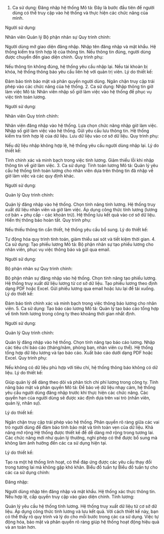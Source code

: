 1. Ca sử dụng: Đăng nhập hệ thống
Mô tả:
Đây là bước đầu tiên để người dùng có thể truy cập vào hệ thống và thực hiện các chức năng của mình.

Người sử dụng:

Nhân viên
Quản lý
Bộ phận nhân sự
Quy trình chính:

Người dùng mở giao diện đăng nhập.
Nhập tên đăng nhập và mật khẩu.
Hệ thống kiểm tra tính hợp lệ của thông tin.
Nếu thông tin đúng, người dùng được chuyển đến giao diện chính.
Quy trình phụ:

Nếu thông tin không đúng, hệ thống yêu cầu nhập lại.
Nếu tài khoản bị khóa, hệ thống thông báo yêu cầu liên hệ với quản trị viên.
Lý do thiết kế:

Đảm bảo tính bảo mật và phân quyền người dùng.
Ngăn chặn truy cập trái phép vào các chức năng của hệ thống.
2. Ca sử dụng: Nhập thông tin giờ làm việc
Mô tả:
Nhân viên nhập số giờ làm việc vào hệ thống để phục vụ việc tính toán lương.

Người sử dụng:

Nhân viên
Quy trình chính:

Nhân viên đăng nhập vào hệ thống.
Lựa chọn chức năng nhập giờ làm việc.
Nhập số giờ làm việc vào hệ thống.
Gửi yêu cầu lưu thông tin.
Hệ thống kiểm tra tính hợp lệ của dữ liệu.
Lưu dữ liệu vào cơ sở dữ liệu.
Quy trình phụ:

Nếu dữ liệu nhập không hợp lệ, hệ thống yêu cầu người dùng nhập lại.
Lý do thiết kế:

Tính chính xác và minh bạch trong việc tính lương.
Giảm thiểu lỗi khi nhập thông tin về giờ làm việc.
3. Ca sử dụng: Tính toán lương
Mô tả:
Quản lý yêu cầu hệ thống tính toán lương cho nhân viên dựa trên thông tin đã nhập về giờ làm việc và các quy định khác.

Người sử dụng:

Quản lý
Quy trình chính:

Quản lý đăng nhập vào hệ thống.
Chọn tính năng tính lương.
Hệ thống truy xuất dữ liệu nhân viên và giờ làm việc.
Áp dụng công thức tính lương (lương cơ bản + phụ cấp - các khoản trừ).
Hệ thống lưu kết quả vào cơ sở dữ liệu.
Hiển thị thông báo hoàn tất.
Quy trình phụ:

Nếu thiếu thông tin cần thiết, hệ thống yêu cầu bổ sung.
Lý do thiết kế:

Tự động hóa quy trình tính toán, giảm thiểu sai sót và tiết kiệm thời gian.
4. Ca sử dụng: Tạo phiếu lương
Mô tả:
Bộ phận nhân sự tạo phiếu lương cho nhân viên, phục vụ việc thông báo và gửi qua email.

Người sử dụng:

Bộ phận nhân sự
Quy trình chính:

Bộ phận nhân sự đăng nhập vào hệ thống.
Chọn tính năng tạo phiếu lương.
Hệ thống truy xuất dữ liệu lương từ cơ sở dữ liệu.
Tạo phiếu lương theo định dạng PDF hoặc Excel.
Gửi phiếu lương qua email hoặc lưu lại để tải xuống.
Lý do thiết kế:

Đảm bảo tính chính xác và minh bạch trong việc thông báo lương cho nhân viên.
5. Ca sử dụng: Tạo báo cáo lương
Mô tả:
Quản lý tạo báo cáo tổng hợp về tình hình lương trong công ty theo khoảng thời gian nhất định.

Người sử dụng:

Quản lý
Quy trình chính:

Quản lý đăng nhập vào hệ thống.
Chọn tính năng tạo báo cáo lương.
Nhập các tiêu chí báo cáo (tháng/năm, phòng ban, nhân viên cụ thể).
Hệ thống tổng hợp dữ liệu lương và tạo báo cáo.
Xuất báo cáo dưới dạng PDF hoặc Excel.
Quy trình phụ:

Nếu không có dữ liệu phù hợp với tiêu chí, hệ thống thông báo không có dữ liệu.
Lý do thiết kế:

Giúp quản lý dễ dàng theo dõi và phân tích chi phí lương trong công ty.
Tính năng bảo mật và phân quyền
Mô tả:
Để bảo vệ dữ liệu nhạy cảm, hệ thống yêu cầu người dùng đăng nhập trước khi thực hiện các chức năng. Các quyền hạn của người dùng sẽ được xác định dựa trên vai trò (nhân viên, quản lý, nhân sự).

Lý do thiết kế:

Ngăn chặn truy cập trái phép vào hệ thống.
Phân quyền rõ ràng giữa các vai trò người dùng để đảm bảo tính bảo mật và tính toàn vẹn của dữ liệu.
Khả năng mở rộng
Hệ thống được thiết kế để dễ dàng mở rộng trong tương lai. Các chức năng mới như quản lý thưởng, nghỉ phép có thể được bổ sung mà không làm ảnh hưởng đến các ca sử dụng hiện tại.

Lý do thiết kế:

Tạo ra một hệ thống linh hoạt, có thể đáp ứng được các yêu cầu thay đổi trong tương lai mà không gặp khó khăn.
Biểu đồ tuần tự
Biểu đồ tuần tự cho các ca sử dụng chính:

Đăng nhập:

Người dùng nhập tên đăng nhập và mật khẩu.
Hệ thống xác thực thông tin.
Nếu hợp lệ, cấp quyền truy cập vào giao diện chính.
Tính lương:

Quản lý yêu cầu hệ thống tính lương.
Hệ thống truy xuất dữ liệu từ cơ sở dữ liệu.
Áp dụng công thức tính lương và lưu kết quả.
Với cách thiết kế này, bạn có thể thấy rõ quy trình và lý do cho mỗi bước trong các ca sử dụng. Việc tự động hóa, bảo mật và phân quyền rõ ràng giúp hệ thống hoạt động hiệu quả và an toàn hơn.
